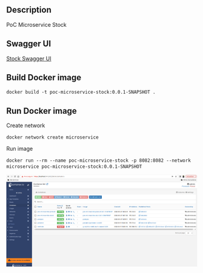 ## Description
PoC Microservice Stock

## Swagger UI
[Stock Swagger UI](http://localhost:8082/api/swagger-ui/index.html)

## Build Docker image
```shell
docker build -t poc-microservice-stock:0.0.1-SNAPSHOT .
```

## Run Docker image
Create network

```shell
docker network create microservice
```

Run image

```shell
docker run --rm --name poc-microservice-stock -p 8082:8082 --network microservice poc-microservice-stock:0.0.1-SNAPSHOT
```

![Microservices](captures/microservices.png "Microservices")